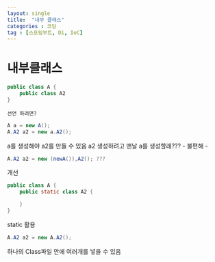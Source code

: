 ```yaml
---
layout: single
title:  "내부 클래스"
categories : 코딩
tag : [스프링부트, Di, IoC]
---
```


# 내부클래스
```Java
public class A {
    public class A2
}
```
    선언 하려면?
```Java 
A a = new A();
A.A2 a2 = new a.A2();
```
a를 생성해야 a2를 만들 수 있음
a2 생성하려고 맨날 a를 생성할래???
    -  불편해   -
```Java
A.A2 a2 = new (newA()),A2(); ???
```

개선
```Java
public class A {
    public static class A2 {

    }
}
```
static 활용
```Java
A.A2 a2 = new A.A2();
```

하나의 Class파일 안에 여러개를 넣을 수 있음
